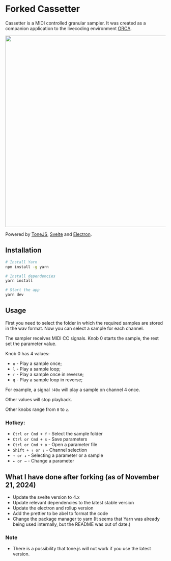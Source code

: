 # Forked Cassetter

Cassetter is a MIDI controlled granular sampler. It was created as a companion application to the livecoding environment [ORCΛ](https://github.com/hundredrabbits/Orca).

<img src='screenshot.png' width="600"/>

Powered by [ToneJS](https://tonejs.github.io/), [Svelte](https://svelte.dev/) and [Electron](https://electronjs.org/).

## Installation

```sh
# Install Yarn
npm install -g yarn

# Install dependencies
yarn install

# Start the app
yarn dev
```

## Usage

First you need to select the folder in which the required samples are stored in the wav format. Now you can select a sample for each channel.

The sampler receives MIDI CC signals. Knob 0 starts the sample, the rest set the parameter value.

Knob 0 has 4 values:

- `o` - Play a sample once;
- `l` - Play a sample loop;
- `r` - Play a sample once in reverse;
- `q` - Play a sample loop in reverse;

For example, a signal `!40o` will play a sample on channel 4 once.

Other values will stop playback.

Other knobs range from `0` to `z`.

### Hotkey:

- `Ctrl or Cmd + f` - Select the sample folder
- `Ctrl or Cmd + s` - Save parameters
- `Ctrl or Cmd + o` - Open a parameter file
- `Shift + ↑ or ↓` - Channel selection
- `↑ or ↓` - Selecting a parameter or a sample
- `← or →` - Change a parameter

## What I have done after forking (as of November 21, 2024)

- Update the svelte version to 4.x
- Update relevant dependencies to the latest stable version
- Update the electron and rollup version
- Add the prettier to be abel to format the code
- Change the package manager to yarn (It seems that Yarn was already being used internally, but the README was out of date.)

### Note
- There is a possibility that tone.js will not work if you use the latest version.